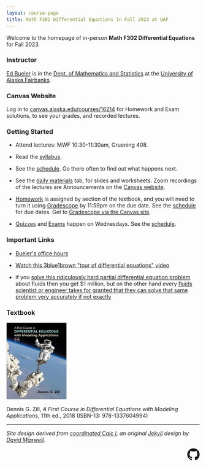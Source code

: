 ```yaml
---
layout: course-page
title: Math F302 Differential Equations in Fall 2023 at UAF
---
```


Welcome to the homepage of in-person **Math F302 Differential Equations** for Fall 2023.

### Instructor

[Ed Bueler](http://bueler.github.io/) is in the [Dept. of Mathematics and Statistics](http://www.uaf.edu/dms/) at the [University of Alaska Fairbanks](http://www.uaf.edu/).

### Canvas Website

Log in to [canvas.alaska.edu/courses/16214](https://canvas.alaska.edu/courses/16214) for Homework and Exam solutions, to see your grades, and recorded lectures.

### Getting Started

* Attend lectures: MWF 10:30-11:30am, Gruening 408.

* Read the [syllabus](assets/general/F23/syllabus.pdf).

* See the [schedule](assets/general/F23/schedule.pdf).  Go there often to find out what happens next.

* See the [daily materials](daily.html) tab, for slides and worksheets.  Zoom recordings of the lectures are Announcements on the [Canvas website](https://canvas.alaska.edu/courses/16214).

* [Homework](homework.html) is assigned by section of the textbook, and you will need to turn it using [Gradescope](https://canvas.alaska.edu/courses/16214) by 11:59pm on the due date.  See the [schedule](assets/general/F23/schedule.pdf) for due dates.  Get to [Gradescope via the Canvas site](https://canvas.alaska.edu/courses/16214).

* [Quizzes](quizzes.html) and [Exams](exams.html) happen on Wednesdays.  See the [schedule](assets/general/F23/schedule.pdf).

### Important Links

* [Bueler's office hours](http://bueler.github.io/OffHrs.htm)

* [Watch this 3blue1brown "tour of differential equations" video](https://www.youtube.com/watch?v=p_di4Zn4wz4)

* if you [solve this ridiculously hard partial differential equation problem](https://www.claymath.org/millennium/navier-stokes-equation/) about fluids then you get $1 million, but on the other hand every [fluids scientist or engineer takes for granted that they can solve that same problem very accurately if not exactly](https://www.youtube.com/watch?v=iKAVRgIrUOU)

### Textbook

<img src="assets/images/zillcover.jpg" height="200">

Dennis G. Zill, _A First Course in Differential Equations with Modeling Applications_, 11th ed., 2018 (ISBN-13: 978-1337604994)

---
_Site design derived from [coordinated Calc I](https://uaf-math251.github.io/), an original [Jekyll](https://jekyllrb.com/) design by [David Maxwell](https://damaxwell.github.io/)._

[<img src="assets/images/GitHub-Mark-32px.png" align="right">](https://github.com/bueler/math302 "This page is a github repo.")
